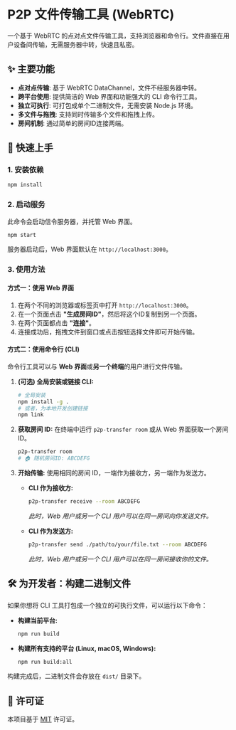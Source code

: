 # P2P 文件传输工具 (WebRTC)

一个基于 WebRTC 的点对点文件传输工具，支持浏览器和命令行。文件直接在用户设备间传输，无需服务器中转，快速且私密。

## ✨ 主要功能

- **点对点传输**: 基于 WebRTC DataChannel，文件不经服务器中转。
- **跨平台使用**: 提供简洁的 Web 界面和功能强大的 CLI 命令行工具。
- **独立可执行**: 可打包成单个二进制文件，无需安装 Node.js 环境。
- **多文件与拖拽**: 支持同时传输多个文件和拖拽上传。
- **房间机制**: 通过简单的房间ID连接两端。

## 🚀 快速上手

### 1. 安装依赖

```bash
npm install
```

### 2. 启动服务

此命令会启动信令服务器，并托管 Web 界面。

```bash
npm start
```

服务器启动后，Web 界面默认在 `http://localhost:3000`。

### 3. 使用方法

#### 方式一：使用 Web 界面

1.  在两个不同的浏览器或标签页中打开 `http://localhost:3000`。
2.  在一个页面点击 **"生成房间ID"**，然后将这个ID复制到另一个页面。
3.  在两个页面都点击 **"连接"**。
4.  连接成功后，拖拽文件到窗口或点击按钮选择文件即可开始传输。

#### 方式二：使用命令行 (CLI)

命令行工具可以与 **Web 界面**或**另一个终端**的用户进行文件传输。

1.  **(可选) 全局安装或链接 CLI:**
    ```bash
    # 全局安装
    npm install -g .
    # 或者，为本地开发创建链接
    npm link
    ```

2.  **获取房间 ID:**
    在终端中运行 `p2p-transfer room` 或从 Web 界面获取一个房间 ID。
    ```bash
    p2p-transfer room
    # 🏠 随机房间ID: ABCDEFG
    ```

3.  **开始传输:**
    使用相同的房间 ID，一端作为接收方，另一端作为发送方。

    - **CLI 作为接收方:**
      ```bash
      p2p-transfer receive --room ABCDEFG
      ```
      *此时，Web 用户或另一个 CLI 用户可以在同一房间向你发送文件。*

    - **CLI 作为发送方:**
      ```bash
      p2p-transfer send ./path/to/your/file.txt --room ABCDEFG
      ```
      *此时，Web 用户或另一个 CLI 用户可以在同一房间接收你的文件。*

## 🛠️ 为开发者：构建二进制文件

如果你想将 CLI 工具打包成一个独立的可执行文件，可以运行以下命令：

- **构建当前平台:**
  ```bash
  npm run build
  ```

- **构建所有支持的平台 (Linux, macOS, Windows):**
  ```bash
  npm run build:all
  ```

构建完成后，二进制文件会存放在 `dist/` 目录下。

## 📄 许可证

本项目基于 [MIT](LICENSE) 许可证。
